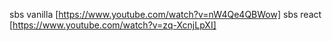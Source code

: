 sbs vanilla [https://www.youtube.com/watch?v=nW4Qe4QBWow]
sbs react [https://www.youtube.com/watch?v=zq-XcnjLpXI]

